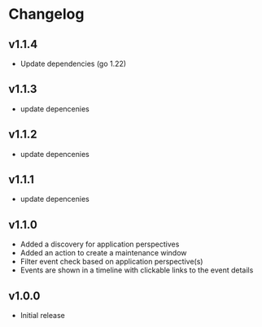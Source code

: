 # Changelog

## v1.1.4

- Update dependencies (go 1.22)

## v1.1.3

 - update depencenies

## v1.1.2

 - update depencenies

## v1.1.1

 - update depencenies

## v1.1.0

 - Added a discovery for application perspectives
 - Added an action to create a maintenance window
 - Filter event check based on application perspective(s)
 - Events are shown in a timeline with clickable links to the event details

## v1.0.0

 - Initial release
